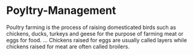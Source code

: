 # Poyltry-Management
Poultry farming is the process of raising domesticated birds such as chickens, ducks, turkeys and geese for the purpose of farming meat or eggs for food. ... Chickens raised for eggs are usually called layers while chickens raised for meat are often called broilers.
